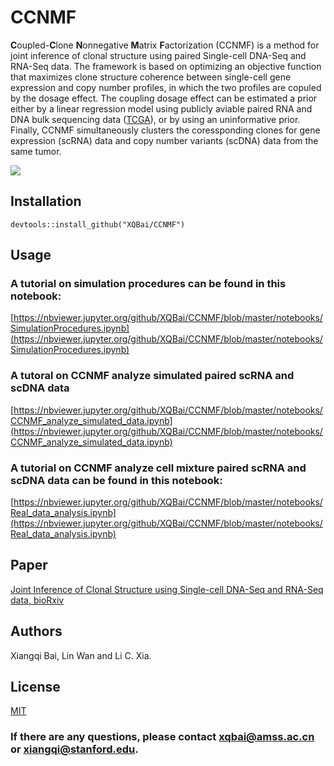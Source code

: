 # CCNMF
**C**oupled-**C**lone **N**onnegative **M**atrix **F**actorization (CCNMF) is a method for joint inference of clonal structure using paired Single-cell DNA-Seq and RNA-Seq data. The framework is based on optimizing an objective function that maximizes clone structure coherence between single-cell gene expression and copy number profiles, in which the two profiles are copuled by the dosage effect. The coupling dosage effect can be estimated a prior either by a linear regression model using publicly aviable paired RNA and DNA bulk sequencing data ([TCGA](https://www.cancer.gov/about-nci/organization/ccg/research/structural-genomics/tcga)), or by using an uninformative prior. Finally, CCNMF simultaneously clusters the coressponding clones for gene expression (scRNA) data and copy number variants (scDNA) data from the same tumor. 

![](https://github.com/XQBai/CCNMF/blob/master/image/CCNMFflow.png)

## Installation

```
devtools::install_github("XQBai/CCNMF")
```
## Usage
### A tutorial on simulation procedures can be found in this notebook:

[https://nbviewer.jupyter.org/github/XQBai/CCNMF/blob/master/notebooks/SimulationProcedures.ipynb](https://nbviewer.jupyter.org/github/XQBai/CCNMF/blob/master/notebooks/SimulationProcedures.ipynb)

### A tutoral on CCNMF analyze simulated paired scRNA and scDNA data

[https://nbviewer.jupyter.org/github/XQBai/CCNMF/blob/master/notebooks/CCNMF_analyze_simulated_data.ipynb](https://nbviewer.jupyter.org/github/XQBai/CCNMF/blob/master/notebooks/CCNMF_analyze_simulated_data.ipynb)
### A tutorial on CCNMF analyze cell mixture paired scRNA and scDNA data can be found in this notebook:

[https://nbviewer.jupyter.org/github/XQBai/CCNMF/blob/master/notebooks/Real_data_analysis.ipynb](https://nbviewer.jupyter.org/github/XQBai/CCNMF/blob/master/notebooks/Real_data_analysis.ipynb)

## Paper
[Joint Inference of Clonal Structure using Single-cell DNA-Seq and RNA-Seq data, bioRxiv](https://www.biorxiv.org/content/10.1101/2020.02.04.934455v1)

## Authors

Xiangqi Bai, Lin Wan and Li C. Xia.

## License
[MIT](https://github.com/XQBai/CCNMF/blob/master/LICENSE)

### If there are any questions, please contact xqbai@amss.ac.cn or xiangqi@stanford.edu.
